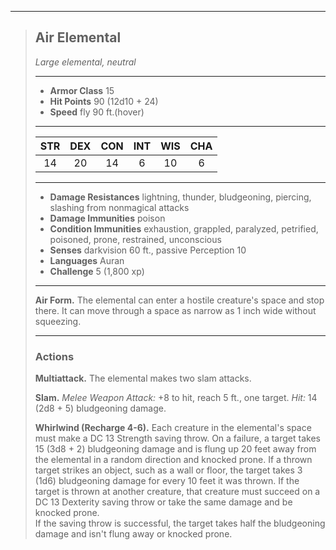 ***
> ## Air Elemental
> *Large elemental, neutral*
> 
> ***
> 
> - **Armor Class** 15
> - **Hit Points** 90 (12d10 + 24)
> - **Speed** fly 90 ft.(hover)
> 
> ***
> 
> |STR|DEX|CON|INT|WIS|CHA|
> |:---:|:---:|:---:|:---:|:---:|:---:|
> |14|20|14|6|10|6|
> 
> ***
> 
> - **Damage Resistances** lightning, thunder, bludgeoning, piercing, slashing from nonmagical attacks
> - **Damage Immunities** poison
> - **Condition Immunities** exhaustion, grappled, paralyzed, petrified, poisoned, prone, restrained, unconscious
> - **Senses** darkvision 60 ft., passive Perception 10
> - **Languages** Auran
> - **Challenge** 5 (1,800 xp)
> 
> ***
> 
> **Air Form.** The elemental can enter a hostile creature's space and stop there. It can move through a space as narrow as 1 inch wide without squeezing.
> 
> ***
> 
> ### Actions
> **Multiattack.** The elemental makes two slam attacks.
> 
> **Slam.** *Melee Weapon Attack:* +8 to hit, reach 5 ft., one target. *Hit:* 14 (2d8 + 5) bludgeoning damage.
> 
> **Whirlwind (Recharge 4-6).** Each creature in the elemental's space must make a DC 13 Strength saving throw. On a failure, a target takes 15 (3d8 + 2) bludgeoning damage and is flung up 20 feet away from the elemental in a random direction and knocked prone. If a thrown target strikes an object, such as a wall or floor, the target takes 3 (1d6) bludgeoning damage for every 10 feet it was thrown. If the target is thrown at another creature, that creature must succeed on a DC 13 Dexterity saving throw or take the same damage and be knocked prone.  
> If the saving throw is successful, the target takes half the bludgeoning damage and isn't flung away or knocked prone.